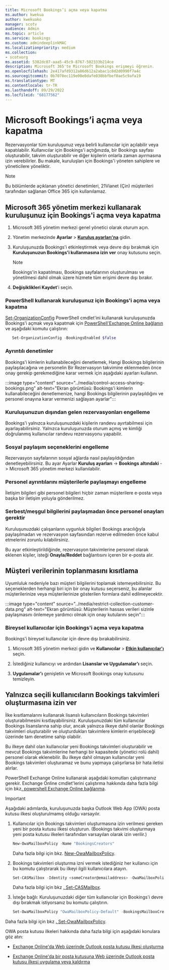 ```yaml
---
title: Microsoft Bookings’i açma veya kapatma
ms.author: kwekua
author: kwekuako
manager: scotv
audience: Admin
ms.topic: article
ms.service: bookings
ms.custom: admindeeplinkMAC
ms.localizationpriority: medium
ms.collection:
- scotvorg
ms.assetid: 5382dc07-aaa5-45c9-8767-502333b214ce
description: Microsoft 365'te Microsoft Bookings erişmeyi öğrenin.
ms.openlocfilehash: 2e417afd9312a86d612a2abac1c8d2d0990f7a4c
ms.sourcegitcommit: 0b7070ec119e00e0dafe030bbfbef0ae5c9afa19
ms.translationtype: MT
ms.contentlocale: tr-TR
ms.lasthandoff: 09/29/2022
ms.locfileid: "68177562"
---
```

# <a name="turn-microsoft-bookings-on-or-off"></a>Microsoft Bookings’i açma veya kapatma

Rezervasyonlar tüm kuruluşunuz veya belirli kullanıcılar için açılabilir veya kapatılabilir. Kullanıcılar için Bookings'i açtığınızda, bir Bookings sayfası oluşturabilir, takvim oluşturabilir ve diğer kişilerin onlarla zaman ayırmasına izin verebilirler. Bu makale, kuruluşları için Bookings'i yöneten sahiplere ve yöneticilere yöneliktir.

> [!NOTE]
> Bu bölümlerde açıklanan yönetici denetimleri, 21Vianet (Çin) müşterileri tarafından sağlanan Office 365 için kullanılamaz.

## <a name="turn-bookings-on-or-off-for-your-organization-using-the-microsoft-365-admin-center"></a>Microsoft 365 yönetim merkezi kullanarak kuruluşunuz için Bookings'i açma veya kapatma

1. Microsoft 365 yönetim merkezi genel yönetici olarak oturum açın.

2. Yönetim merkezinde **Ayarlar** \> <a href="https://go.microsoft.com/fwlink/p/?linkid=2053743" target="_blank">**Kuruluş ayarları'na**</a> gidin.

3. Kuruluşunuzda Bookings'i etkinleştirmek veya devre dışı bırakmak için **Kuruluşunuzun Bookings'i kullanmasına izin ver** onay kutusunu seçin.

   > [!NOTE]
   > Bookings'in kapatılması, Bookings sayfalarının oluşturulması ve yönetilmesi dahil olmak üzere hizmete tüm erişimi devre dışı bırakır.

4. **Değişiklikleri Kaydet**'i seçin.

### <a name="turn-bookings-on-or-off-for-your-organization-using-powershell"></a>PowerShell kullanarak kuruluşunuz için Bookings'i açma veya kapatma

[Set-OrganizationConfig](/powershell/module/exchange/set-organizationconfig) PowerShell cmdlet'ini kullanarak kuruluşunuzda Bookings'i açmak veya kapatmak için [PowerShell'Exchange Online bağlanın](/powershell/exchange/connect-to-exchange-online-powershell) ve aşağıdaki komutu çalıştırın:

```PowerShell
   Set-OrganizationConfig -BookingsEnabled $false
```

### <a name="granular-controls"></a>Ayrıntılı denetimler

Bookings'i kimlerin kullanabileceğini denetlemek, Hangi Bookings bilgilerinin paylaşılacağına ve personelin Bir Rezervasyon takvimine eklenmeden önce onay gerekip gerekmediğine karar vermek için aşağıdaki ayarları kullanın.

:::image type="content" source="../media/control-access-sharing-bookings.png" alt-text="Ekran görüntüsü: Bookings'i kimlerin kullanabileceğini denetlemenize, hangi Bookings bilgilerinin paylaşıldığını ve personel onayına karar vermenizi sağlayan ayarlar":::

### <a name="block-bookings-from-outside-your-organization"></a>Kuruluşunuzun dışından gelen rezervasyonları engelleme

Bookings'i yalnızca kuruluşunuzdaki kişilerin randevu ayırtabilmesi için ayarlayabilirsiniz. Yalnızca kuruluşunuzda oturum açmış ve kimliği doğrulanmış kullanıcılar randevu rezervasyonu yapabilir.

### <a name="block-social-sharing-options"></a>Sosyal paylaşım seçeneklerini engelleme

Rezervasyon sayfalarının sosyal ağlarda nasıl paylaşıldığından denetleyebilirsiniz. Bu ayar Ayarlar **Kuruluş ayarları** -> **Bookings** **altındaki** ->  Microsoft 365 yönetim merkezi kullanılabilir.

### <a name="block-sharing-staff-details-with-customers"></a>Personel ayrıntılarını müşterilerle paylaşmayı engelleme

İletişim bilgileri gibi personel bilgileri hiçbir zaman müşterilere e-posta veya başka bir iletişim yoluyla gönderilmez.

### <a name="require-staff-approvals-before-sharing-freebusy-information"></a>Serbest/meşgul bilgilerini paylaşmadan önce personel onayları gerektir

Kuruluşunuzdaki çalışanların uygunluk bilgileri Bookings aracılığıyla paylaşılmadan ve rezervasyon sayfasından rezerve edilmeden önce kabul etmelerini zorunlu kılabilirsiniz.

Bu ayar etkinleştirildiğinde, rezervasyon takvimlerine personel olarak eklenen kişiler, isteği **Onayla/Reddet** bağlantısını içeren bir e-posta alır.

## <a name="restrict-collection-of-customer-data"></a>Müşteri verilerinin toplanmasını kısıtlama

Uyumluluk nedeniyle bazı müşteri bilgilerini toplamak istemeyebilirsiniz. Bu seçeneklerden herhangi biri için bir onay kutusu seçerseniz, bu alanlar müşterilerinize veya müşterilerinize gösterilen formlara dahil edilmeyecektir.

:::image type="content" source="../media/restrict-collection-customer-data.png" alt-text="Ekran görüntüsü: Müşterilerin hassas verileri sizinle paylaşmasını önlemeye yardımcı olmak için onay kutularını seçin":::

### <a name="turn-bookings-on-or-off-for-individual-users"></a>Bireysel kullanıcılar için Bookings'i açma veya kapatma

Bookings'i bireysel kullanıcılar için devre dışı bırakabilirsiniz.

1. Microsoft 365 yönetim merkezi gidin ve **Kullanıcılar** \> <a href="https://go.microsoft.com/fwlink/p/?linkid=834822" target="_blank">**Etkin kullanıcılar'ı**</a> seçin.

1. İstediğiniz kullanıcıyı ve ardından **Lisanslar ve Uygulamalar'ı** seçin.

1. **Uygulamalar'ı** genişletin ve Microsoft Bookings onay kutusunu temizleyin.

## <a name="allow-only-selected-users-to-create-bookings-calendars"></a>Yalnızca seçili kullanıcıların Bookings takvimleri oluşturmasına izin ver

İlke kısıtlamalarını kullanarak lisanslı kullanıcıların Bookings takvimleri oluşturabilmesini kısıtlayabilirsiniz. Kuruluşunuzdaki tüm kullanıcılar Bookings lisanslarına sahip olur, ancak yalnızca ilkeye dahil olanlar Bookings takvimleri oluşturabilir ve oluşturdukları takvimlere kimlerin erişebileceği üzerinde tam denetime sahip olabilir.

Bu ilkeye dahil olan kullanıcılar yeni Bookings takvimleri oluşturabilir ve mevcut Bookings takvimlerine herhangi bir kapasitede (yönetici rolü dahil) personel olarak eklenebilir. Bu ilkeye dahil olmayan kullanıcılar yeni Bookings takvimleri oluşturamaz ve bunu yapmaya çalışırlarsa bir hata iletisi alırlar.

PowerShell Exchange Online kullanarak aşağıdaki komutları çalıştırmanız gerekir. Exchange Online cmdlet'lerini çalıştırma hakkında daha fazla bilgi için bkz[. powershell Exchange Online bağlanma](/powershell/exchange/connect-to-exchange-online-powershell).

> [!IMPORTANT]
> Aşağıdaki adımlarda, kuruluşunuzda başka Outlook Web App (OWA) posta kutusu ilkesi oluşturulmamış olduğu varsayılır.

1. Kullanıcılar için Bookings takvimleri oluşturmasına izin verilmesi gereken yeni bir posta kutusu ilkesi oluşturun. (Bookings takvimi oluşturmaya yeni posta kutusu ilkeleri tarafından varsayılan olarak izin verilir.)

   ```PowerShell
   New-OwaMailboxPolicy -Name "BookingsCreators"
   ```

   Daha fazla bilgi için bkz. [New-OwaMailboxPolicy](/powershell/module/exchange/new-owamailboxpolicy).

2. Bookings takvimleri oluşturma izni vermek istediğiniz her kullanıcı için bu komutu çalıştırarak bu ilkeyi ilgili kullanıcılara atayın.

   ```PowerShell
   Set-CASMailbox -Identity <someCreator@emailaddress> -OwaMailboxPolicy "BookingsCreators"
   ```

   Daha fazla bilgi için bkz [. Set-CASMailbox](/powershell/module/exchange/set-casmailbox).

3. İsteğe bağlı: Kuruluşunuzdaki diğer tüm kullanıcılar için Bookings'i devre dışı bırakmak istiyorsanız bu komutu çalıştırın.

   ```PowerShell
   Set-OwaMailboxPolicy "OwaMailboxPolicy-Default" -BookingsMailboxCreationEnabled:$false
   ```

Daha fazla bilgi için bkz [. Set-OwaMailboxPolicy](/powershell/module/exchange/set-owamailboxpolicy).

OWA posta kutusu ilkeleri hakkında daha fazla bilgi için aşağıdaki konulara göz atın:

- [Exchange Online'da Web üzerinde Outlook posta kutusu ilkesi oluşturma](/exchange/clients-and-mobile-in-exchange-online/outlook-on-the-web/create-outlook-web-app-mailbox-policy)

- [Exchange Online'da bir posta kutusuna Web üzerinde Outlook posta kutusu ilkesi uygulama veya kaldırma](/exchange/clients-and-mobile-in-exchange-online/outlook-on-the-web/create-outlook-web-app-mailbox-policy)
